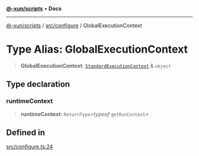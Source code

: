[**@-xun/scripts**](../../../README.md) • **Docs**

***

[@-xun/scripts](../../../README.md) / [src/configure](../README.md) / GlobalExecutionContext

# Type Alias: GlobalExecutionContext

> **GlobalExecutionContext**: [`StandardExecutionContext`](../../../lib/@-xun/cli-utils/extensions/type-aliases/StandardExecutionContext.md) & `object`

## Type declaration

### runtimeContext

> **runtimeContext**: `ReturnType`\<*typeof* `getRunContext`\>

## Defined in

[src/configure.ts:24](https://github.com/Xunnamius/xscripts/blob/57333eb95500d47b37fb5be30901f27ce55d7211/src/configure.ts#L24)
